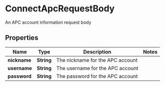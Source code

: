 

# ConnectApcRequestBody

An APC account information request body

## Properties

| Name | Type | Description | Notes |
|------------ | ------------- | ------------- | -------------|
|**nickname** | **String** | The nickname for the APC account |  |
|**username** | **String** | The username for the APC account |  |
|**password** | **String** | The password for the APC account |  |



